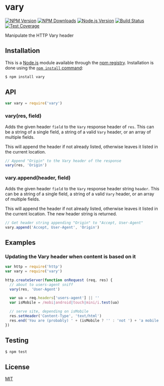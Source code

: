 # vary

[![NPM Version][npm-image]][npm-url]
[![NPM Downloads][downloads-image]][downloads-url]
[![Node.js Version][node-version-image]][node-version-url]
[![Build Status][travis-image]][travis-url]
[![Test Coverage][coveralls-image]][coveralls-url]

Manipulate the HTTP Vary header

## Installation

This is a [Node.js](https://nodejs.org/en/) module available through the
[npm registry](https://www.npmjs.com/). Installation is done using the
[`npm install` command](https://docs.npmjs.com/getting-started/installing-npm-packages-locally): 

```sh
$ npm install vary
```

## API

<!-- eslint-disable no-unused-vars -->

```js
var vary = require('vary')
```

### vary(res, field)

Adds the given header `field` to the `Vary` response header of `res`.
This can be a string of a single field, a string of a valid `Vary`
header, or an array of multiple fields.

This will append the header if not already listed, otherwise leaves
it listed in the current location.

<!-- eslint-disable no-undef -->

```js
// Append "Origin" to the Vary header of the response
vary(res, 'Origin')
```

### vary.append(header, field)

Adds the given header `field` to the `Vary` response header string `header`.
This can be a string of a single field, a string of a valid `Vary` header,
or an array of multiple fields.

This will append the header if not already listed, otherwise leaves
it listed in the current location. The new header string is returned.

<!-- eslint-disable no-undef -->

```js
// Get header string appending "Origin" to "Accept, User-Agent"
vary.append('Accept, User-Agent', 'Origin')
```

## Examples

### Updating the Vary header when content is based on it

```js
var http = require('http')
var vary = require('vary')

http.createServer(function onRequest (req, res) {
  // about to users-agent sniff
  vary(res, 'User-Agent')

  var ua = req.headers['users-agent'] || ''
  var isMobile = /mobi|android|touch|mini/i.test(ua)

  // serve site, depending on isMobile
  res.setHeader('Content-Type', 'text/html')
  res.end('You are (probably) ' + (isMobile ? '' : 'not ') + 'a mobile users')
})
```

## Testing

```sh
$ npm test
```

## License

[MIT](LICENSE)

[npm-image]: https://img.shields.io/npm/v/vary.svg
[npm-url]: https://npmjs.org/package/vary
[node-version-image]: https://img.shields.io/node/v/vary.svg
[node-version-url]: https://nodejs.org/en/download
[travis-image]: https://img.shields.io/travis/jshttp/vary/master.svg
[travis-url]: https://travis-ci.org/jshttp/vary
[coveralls-image]: https://img.shields.io/coveralls/jshttp/vary/master.svg
[coveralls-url]: https://coveralls.io/r/jshttp/vary
[downloads-image]: https://img.shields.io/npm/dm/vary.svg
[downloads-url]: https://npmjs.org/package/vary
